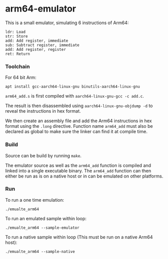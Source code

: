 # arm64-emulator
This is a small emulator, simulating 6 instructions of Arm64:
```
ldr: Load
str: Store
add: Add register, immediate
sub: Subtract register, immediate
add: Add register, register
ret: Return
```

### Toolchain
For 64 bit Arm:
```
apt install gcc-aarch64-linux-gnu binutils-aarch64-linux-gnu
```
`arm64_add.s` is first compiled with `aarch64-linux-gnu-gcc -c add.c`.

The result is then disassembled using `aarch64-linux-gnu-objdump -d` to reveal the instructions
in hex format.

We then create an assembly file and add the Arm64 instructions in hex format using the `.long` directive.
Function name `arm64_add` must also be declared as global to make sure the linker can find it at compile time.

### Build
Source can be build by running `make`.

The emulator source as well as the `arm64_add` function is compiled and linked into a single executable binary.
The `arm64_add` function can then either be run as is on a native host or in can be emulated on other platforms.

### Run
To run a one time emulation:
```
./emualte_arm64
```
To run an emulated sample within loop:
```
./emualte_arm64 --sample-emulator
```
To run a native sample within loop (This must be run on a native Arm64 host):
```
./emualte_arm64 --sample-native
```